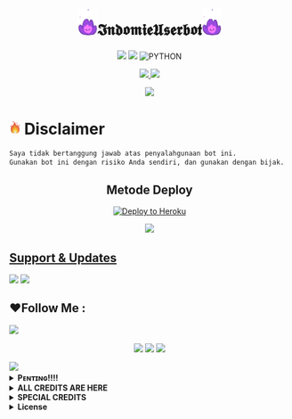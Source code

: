 
<h1 align="center"><img src="./resources/extras/Indomiepurple.gif" width="35px">𝕴𝖓𝖉𝖔𝖒𝖎𝖊𝖀𝖘𝖊𝖗𝖇𝖔𝖙<img src="./resources/extras/Indomiepurple.gif" width="35px"></h1>

<p align="center">
    <a href="https://github.com/indomiegorengsatu/IndomieUserbot/commits/IndomieUserbot"><img src="https://img.shields.io/github/last-commit/indomiegorengsatu/IndomieUserbot?color=ff0000&logo=github&logoColor=ffffff&style=for-the-badge" /></a>
    <a href="https://pypi.org/project/Telethon/"><img src="https://img.shields.io/pypi/v/telethon?color=important&label=telethon&logo=python&logoColor=brightgreen&style=for-the-badge" /></a>
    <img alt="PYTHON" src="https://img.shields.io/badge/PYTHON-v3.9.6-purple?style=for-the-badge&logo=appveyor"/>
    </p>


<p align="center">
  <a href="https://github.com/IndomieGorengSatu/IndomieUserbot/fork">
    <img src="https://img.shields.io/github/forks/IndomieGorengSatu/IndomieUserbot?label=Fork&style=social">
    
  </a>
  <a href="https://github.com/IndomieGorengSatu/IndomieUserbot">
    <img src="https://img.shields.io/github/stars/IndomieGorengSatu/IndomieUserbot?style=social">
  </a>
</p>  


<p align="center">
  <img src="https://telegra.ph/file/3aeb0f9581ffb876e8bc5.png">
</p>


# <img src="./resources/extras/GeezFire.gif" width="20px"> Disclaimer

```
Saya tidak bertanggung jawab atas penyalahgunaan bot ini.
Gunakan bot ini dengan risiko Anda sendiri, dan gunakan dengan bijak.
```


<h2 align="center">
   Metode Deploy
</h2>

<p align="center"><a href="https://dashboard.heroku.com/deploy?template=https://github.com/IndomieGorengSatu/IndomieUserbot"><img src="https://www.herokucdn.com/deploy/button.png" alt="Deploy to Heroku" target="_blank""/</a>  

<p align="center"><a href="https://telegram.dog/XTZ_HerokuBot?start=JiRsb25nIDIwMDkw"><img src="https://img.shields.io/badge/Deploy%20Via%20Telegram-pink?style=for-the-badge&logo=telegram"width="200""/</a> </p> 


## Support & Updates 
<a href="https://t.me/IndomieStore"><img src="https://img.shields.io/badge/Join-Channel%20Store-red.svg?style=for-the-badge&logo=Telegram"></a> <a href="https://t.me/IndomieProject"><img src="https://img.shields.io/badge/Join-Updates%20Channel-white.svg?style=for-the-badge&logo=Telegram"></a>


## ❤️Follow Me :
</p>
<img src="https://user-images.githubusercontent.com/73097560/115834477-dbab4500-a447-11eb-908a-139a6edaec5c.gif">
    <p align="center"> 
    <a href="https://t.me/indomiestore" target="blank"><img src="https://img.icons8.com/nolan/55/telegram-app.png" /></a>
    <a href="https://t.me/indomieproject" target="blank"><img src="https://img.icons8.com/nolan/55/telegram-app.png" /></a>
    <a href="https://instagram.com/w1thmyluv" target="blank"><img src="https://img.icons8.com/nolan/55/instagram-new.png" /></a>
</p>
<img src="https://user-images.githubusercontent.com/73097560/115834477-dbab4500-a447-11eb-908a-139a6edaec5c.gif">


</details>

<details>
<summary><b> Pᴇɴᴛɪɴɢ!!!! </b></summary>
<br>

# BACA INI KONTOL🔥

*  KALO UDAH DI FROK DALEMAN NYA NANGAN DI GANTIK MEK NANTI EROR!
*  KALO LU CLONE BARU LU BOLEH GANTI YA KONTOL 
*  JANGAN LUPA KLICK STARNYA KONTOL🤗


</details>

<details>
<summary><b> ALL CREDITS ARE HERE </b></summary>
<br>

## © Credits
### JANGAN DI HAPUS CREDIT NYA YA KONTOL

🏆 **THANKS TO**
*   [IndomieGorengSatu](https://github.com/IndomieGorengSatu)    :  IndomieUserbot
*   [Kyy](https://github.com/muhammadrizky16) :  Kyy - Userbot (Template repo)
*   [Skyzu](https://github.com/Skyzu)       :  Skyzu - Userbot (Inline menu)
*   [Pocong](https://github.com/poocong)      :  Pocong - Userbot (fix repo)
*   DAN TERIMAKASIH KEPADA USERBOT LAINNYA


</details>

<details>
<summary><b> SPECIAL CREDITS </b></summary>
<br>

🏆 **BIG SHOUTOUT FOR MY SUHU**
*   [Abdul](https://github.com/DoellBarr)
*   [Risman](https://github.com/mrismanaziz)  :  Man - Userbot


</details>

<details>
<summary><b> License </b></summary>
<br>

## License
Licensed under [Raphielscape Public License](https://github.com/IndomieGorengSatu/IndomieUserbot/blob/IndomieUserbot/LICENSE) - Version 3, 29 June 2007
